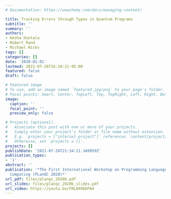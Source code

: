 ```yaml
---
# Documentation: https://wowchemy.com/docs/managing-content/

title: Tracking Errors through Types in Quantum Programs
subtitle: ''
summary: ''
authors:
- Kesha Hietala
- Robert Rand
- Michael Hicks
tags: []
categories: []
date: '2020-01-01'
lastmod: 2021-07-26T16:34:21-05:00
featured: false
draft: false

# Featured image
# To use, add an image named `featured.jpg/png` to your page's folder.
# Focal points: Smart, Center, TopLeft, Top, TopRight, Left, Right, BottomLeft, Bottom, BottomRight.
image:
  caption: ''
  focal_point: ''
  preview_only: false

# Projects (optional).
#   Associate this post with one or more of your projects.
#   Simply enter your project's folder or file name without extension.
#   E.g. `projects = ["internal-project"]` references `content/project/deep-learning/index.md`.
#   Otherwise, set `projects = []`.
projects: []
publishDate: '2021-07-26T21:34:21.349959Z'
publication_types:
- '1'
abstract: ''
publication: '*The First International Workshop on Programming Languages for Quantum
  Computing (PLanQC 2020)*'
url_pdf: files/planqc_2020b.pdf
url_slides: files/planqc_2020b_slides.pdf
url_video: https://youtu.be/FRL849bbPA4
---
```

